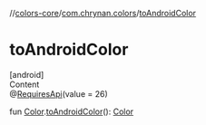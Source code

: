 //[colors-core](../../index.md)/[com.chrynan.colors](index.md)/[toAndroidColor](to-android-color.md)



# toAndroidColor  
[android]  
Content  
@[RequiresApi](https://developer.android.com/reference/kotlin/androidx/annotation/RequiresApi.html)(value = 26)  
  
fun [Color](-color/index.md#%5Bcom.chrynan.colors%2FColor%2F%2F%2FPointingToDeclaration%2F%5D%2FExtensions%2F-1822805658).[toAndroidColor](to-android-color.md)(): [Color](https://developer.android.com/reference/kotlin/android/graphics/Color.html)  



